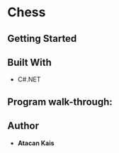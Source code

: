 # Chess

## Getting Started

## Built With
* C#.NET


## Program walk-through:

## Author

* **Atacan Kais**
